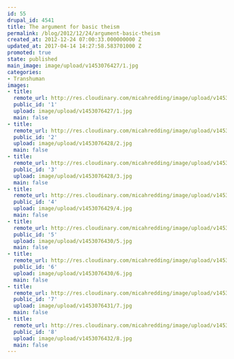 ```yaml
---
id: 55
drupal_id: 4541
title: The argument for basic theism
permalink: /blog/2012/12/24/argument-basic-theism
created_at: 2012-12-24 07:00:33.000000000 Z
updated_at: 2017-04-14 14:27:58.583701000 Z
promoted: true
state: published
main_image: image/upload/v1453076427/1.jpg
categories:
- Transhuman
images:
- title: 
  remote_url: http://res.cloudinary.com/micahredding/image/upload/v1453076427/1.jpg
  public_id: '1'
  upload: image/upload/v1453076427/1.jpg
  main: false
- title: 
  remote_url: http://res.cloudinary.com/micahredding/image/upload/v1453076428/2.jpg
  public_id: '2'
  upload: image/upload/v1453076428/2.jpg
  main: false
- title: 
  remote_url: http://res.cloudinary.com/micahredding/image/upload/v1453076428/3.jpg
  public_id: '3'
  upload: image/upload/v1453076428/3.jpg
  main: false
- title: 
  remote_url: http://res.cloudinary.com/micahredding/image/upload/v1453076429/4.jpg
  public_id: '4'
  upload: image/upload/v1453076429/4.jpg
  main: false
- title: 
  remote_url: http://res.cloudinary.com/micahredding/image/upload/v1453076430/5.jpg
  public_id: '5'
  upload: image/upload/v1453076430/5.jpg
  main: false
- title: 
  remote_url: http://res.cloudinary.com/micahredding/image/upload/v1453076430/6.jpg
  public_id: '6'
  upload: image/upload/v1453076430/6.jpg
  main: false
- title: 
  remote_url: http://res.cloudinary.com/micahredding/image/upload/v1453076431/7.jpg
  public_id: '7'
  upload: image/upload/v1453076431/7.jpg
  main: false
- title: 
  remote_url: http://res.cloudinary.com/micahredding/image/upload/v1453076432/8.jpg
  public_id: '8'
  upload: image/upload/v1453076432/8.jpg
  main: false
---
```

<img src="http://res.cloudinary.com/micahredding/image/upload/v1453076427/1.jpg" alt="" title="" class="image-large" />
<img src="http://res.cloudinary.com/micahredding/image/upload/v1453076428/2.jpg" alt="" title="" class="image-large" />
<img src="http://res.cloudinary.com/micahredding/image/upload/v1453076428/3.jpg" alt="" title="" class="image-large" />
<img src="http://res.cloudinary.com/micahredding/image/upload/v1453076429/4.jpg" alt="" title="" class="image-large" />
<img src="http://res.cloudinary.com/micahredding/image/upload/v1453076430/5.jpg" alt="" title="" class="image-large" />
<img src="http://res.cloudinary.com/micahredding/image/upload/v1453076430/6.jpg" alt="" title="" class="image-large" />
<img src="http://res.cloudinary.com/micahredding/image/upload/v1453076431/7.jpg" alt="" title="" class="image-large" />
<img src="http://res.cloudinary.com/micahredding/image/upload/v1453076432/8.jpg" alt="" title="" class="image-large" />
